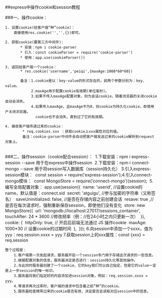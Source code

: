 ##express中操作cookie和session教程

###一、操作cookie：
    
    1. 设置cookie(给客户端“种”cookie)：
        直接使用res.cookie('','',{})即可。
        
    2. 获取cookie(要第三方中间件):
           * 安装：npm i cookie-parser 
           * 引入：const cookieParser = require('cookie-parser')
           * 使用：app.use(cookieParser())
    
    3. 返回给客户端一个cookie：
           * res.cookie('username','peiqi',{maxAge:1000*60*60})
           
           备注：1.cookie是以：key-value的形式存在的，前两个参数分别为：key、value。
                2.maxAge用于配置cookie有效期(单位毫秒)。
                3.如果不传入maxAge配置对象，则为会话cookie，随着浏览器的关闭cookie自动会消失。
                4.如果传入maxAge，且maxAge不为0，则cookie为持久化cookie，即使用户关闭浏览器，
                  cookie也不会消失，直到过了它的有效期。
    
    4. 接收客户端传递过来的cookie：
            * req.cookies.xxx ：获取cookie上xxx属性对应的值。
            备注：cookie-parser中间件会自动把客户端发送过来的cookie解析到request对象上。


​            
###二、操作session（cookie配合session）：
​    1.下载安装：npm i express-session --save  用于在express中操作session
​    2.下载安装：npm i connect-mongo --save 用于将session写入数据库（session持久化）
​    3.引入express-session模块：
​        const session = require('express-session');
​    4.引入connect-mongo模块：
​        const MongoStore = require('connect-mongo')(session);
​    5.编写全局配置对象：
​        app.use(session({
​          name: 'userid',   //设置cookie的name，默认值是：connect.sid
​          secret: 'atguigu', //参与加密的字符串（又称签名）
​          saveUninitialized: false, //是否在存储内容之前创建会话
​          resave: true ,//是否在每次请求时，强制重新保存session，即使他们没有变化
​          store: new MongoStore({
​            url: 'mongodb://localhost:27017/sessions_container',
​            touchAfter: 24 * 3600 //修改频率（例：//在24小时之内只更新一次）
​          }),
​          cookie: {
​            httpOnly: true, // 开启后前端无法通过 JS 操作cookie
​            maxAge: 1000*30 // 设置cookie的过期时间
​          },
​        }));
​    6.向session中添加一个xxxx，值为yyy：req.session.xxxx = yyy
​    7.获取session上的xxx属性：const {xxx} = req.session

    整个过程是：
        1.客户端第一次发起请求，服务器开启一个session专门用于存储这次请求的一些信息。
        2.根据配置对象的信息，服务器决定是否进行：session持久化等其他操作。
        2.与此同时服务器创建了一个cookie，它的key我们可以自己指定，但是它的value一定是上一步session的唯一标识。
        3.服务器将我们指定好的内容添加进session对象，例如：req.session.xxxx = yyy。
        4.等请求再次过来时，客户端的请求中包含着之前“种”的cookie。
        5.服务器检查携带过来的cookie是否有效，决定是否去读取对应session中的信息。


​    
​    